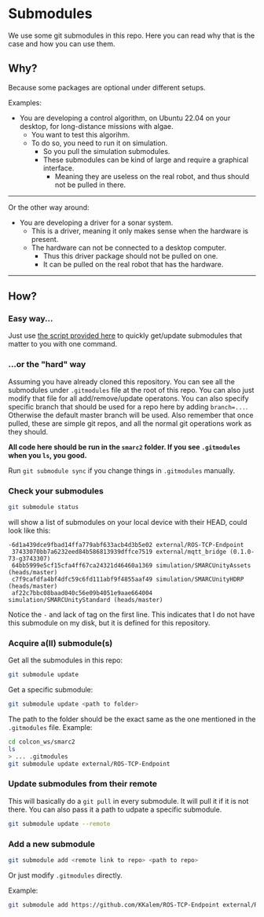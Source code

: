 # Submodules
We use some git submodules in this repo.
Here you can read why that is the case and how you can use them.

## Why?
Because some packages are optional under different setups.


Examples:
- You are developing a control algorithm, on Ubuntu 22.04 on your desktop, for long-distance missions with algae.
  - You want to test this algorihm.
  - To do so, you need to run it on simulation.
    - So you pull the simulation submodules.
    - These submodules can be kind of large and require a graphical interface.
      - Meaning they are useless on the real robot, and thus should not be pulled in there.
---

Or the other way around:

- You are developing a driver for a sonar system.
  - This is a driver, meaning it only makes sense when the hardware is present.
  - The hardware can not be connected to a desktop computer.
    - Thus this driver package should not be pulled on one.
    - It can be pulled on the real robot that has the hardware.

---
## How?

### Easy way...
Just use [the script provided here](../scripts/get-submodules.sh) to quickly get/update submodules that matter to you with one command.


### ...or the "hard" way
Assuming you have already cloned this repository. You can see all the submodules under `.gitmodules` file at the root of this repo. You can also just modify that file for all add/remove/update operatons. You can also specify specific branch that should be used for a repo here by adding `branch=...`. Otherwise the default master branch will be used. Also remember that once pulled, these are simple git repos, and all the normal git operations work as they should.

**All code here should be run in the `smarc2` folder. If you see `.gitmodules` when you `ls`, you good.**

Run `git submodule sync` if you change things in `.gitmodules` manually.


### Check your submodules
```bash
git submodule status
```
will show a list of submodules on your local device with their HEAD, could look like this:
```
-6d1a439dce9fbad14ffa779abf633acb4d3b5e02 external/ROS-TCP-Endpoint
 37433070bb7a6232eed84b586813939dffce7519 external/mqtt_bridge (0.1.0-73-g3743307)
 64bb5999e5cf15cfa4ff67ca24321d46460a1369 simulation/SMARCUnityAssets (heads/master)
 c7f9cafdfa4bf4dfc59c6fd111abf9f4855aaf49 simulation/SMARCUnityHDRP (heads/master)
 af22c7bbc08baad040c56e09b4051e9aae664004 simulation/SMARCUnityStandard (heads/master)
```
Notice the `-` and lack of tag on the first line. This indicates that I do not have this submodule on my disk, but it is defined for this repository.

### Acquire a(ll) submodule(s)
Get all the submodules in this repo:
```bash
git submodule update
```
Get a specific submodule:
```bash
git submodule update <path to folder>
```
The path to the folder should be the exact same as the one mentioned in the `.gitmodules` file.
Example:
```bash
cd colcon_ws/smarc2
ls
> ... .gitmodules
git submodule update external/ROS-TCP-Endpoint
```

### Update submodules from their remote
This will basically do a `git pull` in every submodule. 
It will pull it if it is not there.
You can also pass it a path to udpate a specific submodule.
```bash
git submodule update --remote
```

### Add a new submodule
```bash
git submodule add <remote link to repo> <path to repo>
```
Or just modify `.gitmodules` directly.

Example:
```bash
git submodule add https://github.com/KKalem/ROS-TCP-Endpoint external/ROS-TCP-Endpoint
```


